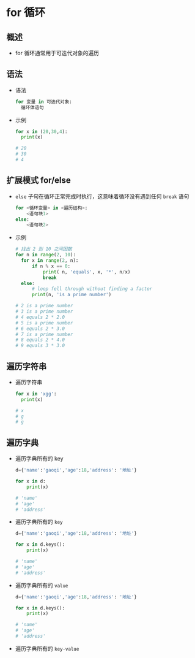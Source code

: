 # for 循环

## 概述

+ for 循环通常用于可迭代对象的遍历

## 语法

+ 语法

  ```py
  for 变量 in 可迭代对象:
    循环体语句
  ```

+ 示例

  ```py
  for x in (20,30,4):
    print(x)

  # 20
  # 30
  # 4
  ```

## 扩展模式 for/else

+ `else` 子句在循环正常完成时执行，这意味着循环没有遇到任何 `break` 语句

  ```py
  for <循环变量> in <遍历结构>:
      <语句块1>
  else:
      <语句块2>
  ```

+ 示例

  ```py
  # 找出 2 到 10 之间因数
  for n in range(2, 10):
    for x in range(2, n):
        if n % x == 0:
            print( n, 'equals', x, '*', n/x)
            break
    else:
        # loop fell through without finding a factor
        print(n, 'is a prime number')

  # 2 is a prime number
  # 3 is a prime number
  # 4 equals 2 * 2.0
  # 5 is a prime number
  # 6 equals 2 * 3.0
  # 7 is a prime number
  # 8 equals 2 * 4.0
  # 9 equals 3 * 3.0
  ```

## 遍历字符串

+ 遍历字符串

  ```py
  for x in 'xgg':
    print(x)

  # x
  # g
  # g
  ```

## 遍历字典

+ 遍历字典所有的 key

  ```py
  d={'name':'gaoqi','age':18,'address': '地址'}

  for x in d:
      print(x)

  # 'name'
  # 'age'
  # 'address'
  ```

+ 遍历字典所有的 `key`

  ```py
  d={'name':'gaoqi','age':18,'address': '地址'}

  for x in d.keys():
      print(x)

  # 'name'
  # 'age'
  # 'address'
  ```

+ 遍历字典所有的 `value`

  ```py
  d={'name':'gaoqi','age':18,'address': '地址'}

  for x in d.keys():
      print(x)

  # 'name'
  # 'age'
  # 'address'
  ```

+ 遍历字典所有的 `key-value`
